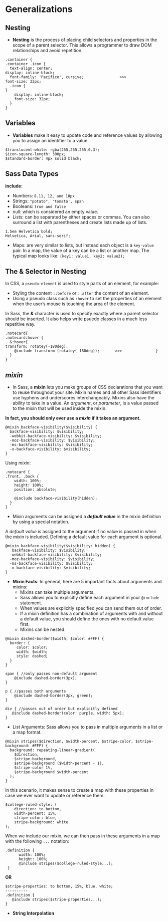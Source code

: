 # Generalizations

## Nesting 
* **Nesting** is the process of placing child selectors and properties in the scope of a parent selector. This allows a programmer to draw DOM relationships and avoid repetition.
```
.container {                                                          .container .icon {
  text-align: center;                                                     display: inline-block;
  font-family: 'Pacifico', cursive;                >>>                    font-size: 32px;
  .icon {                                                             }
    display: inline-block;
    font-size: 32px;
  }
}
```

## Variables 
* **Variables** make it easy to update code and reference values by allowing you to assign an identifier to a value.
```
$translucent-white: rgba(255,255,255,0.3);
$icon-square-length: 300px;
$standard-border: 4px solid black;
```

## Sass Data Types 
**include:**
* Numbers: `8.11, 12, and 10px`
* Strings: `"potato", 'tomato', span`
* Booleans: `true and false`
* null: which is considered an empty value.
* Lists: can be separated by either spaces or commas. You can also surround a list with parentheses and create lists made up of lists. 
```
1.5em Helvetica bold;
Helvetica, Arial, sans-serif;
```
* Maps: are very similar to lists, but instead each object is a `key-value` pair. In a map, the value of a key can be a list or another map. The typical map looks like: `(key1: value1, key2: value2);`

## The & Selector in Nesting
In CSS, a `pseudo-element` is used to style parts of an element, for example:
* Styling the content `::before` or `::after` the content of an element.
* Using a pseudo class such as `:hover` to set the properties of an element when the user’s mouse is touching the area of the element.

In Sass, the **&** character is used to specify exactly where a parent selector should be inserted. It also helps write psuedo classes in a much less repetitive way.
```
.notecard{                                                        .notecard:hover {
  &:hover{                                                           transform: rotatey(-180deg);
    @include transform (rotatey(-180deg));       >>>               }
  }
}
```

## _mixin_
* In Sass, a **mixin** lets you make groups of CSS declarations that you want to reuse throughout your site. Mixin names and all other Sass identifiers use hyphens and underscores interchangeably. Mixins also have the ability to take in a value. An _argument_, or _parameter_, is a value passed to the mixin that will be used inside the mixin. 

**In fact, you should only ever use a _mixin_ if it takes an argument.** 
```
@mixin backface-visibility($visibility) {
  backface-visibility: $visibility;
  -webkit-backface-visibility: $visibility;
  -moz-backface-visibility: $visibility;
  -ms-backface-visibility: $visibility;
  -o-backface-visibility: $visibility;
}
```
Using _mixin_:
```
.notecard {
.front, .back {
    width: 100%;
    height: 100%;
    position: absolute;

    @include backface-visibility(hidden);
  }
}
```
* Mixin arguments can be assigned a **_default value_** in the mixin definition by using a special notation.

A _default value_ is assigned to the argument if no value is passed in when the mixin is included. Defining a default value for each argument is optional.
```
@mixin backface-visibility($visibility: hidden) {
   backface-visibility: $visibility;
  -webkit-backface-visibility: $visibility;
  -moz-backface-visibility: $visibility;
  -ms-backface-visibility: $visibility;
  -o-backface-visibility: $visibility;
}
```
* **Mixin Facts**: In general, here are 5 important facts about arguments and mixins:
  * Mixins can take multiple arguments.
  * Sass allows you to explicitly define each argument in your `@include` statement.
  * When values are explicitly specified you can send them out of order.
  * If a mixin definition has a combination of arguments with and without a default value, you should define the ones with no default value first.
  * Mixins can be nested.
```
@mixin dashed-border($width, $color: #FFF) {
  border: {
     color: $color;
     width: $width;
     style: dashed;
  }
}

span { //only passes non-default argument
    @include dashed-border(3px);
}

p { //passes both arguments
    @include dashed-border(3px, green);
}

div { //passes out of order but explicitly defined
   @include dashed-border(color: purple, width: 5px); 
}
```
* List Arguments: Sass allows you to pass in multiple arguments in a list or a map format.
```
@mixin stripes($direction, $width-percent, $stripe-color, $stripe-background: #FFF) {
  background: repeating-linear-gradient(
    $direction,
    $stripe-background,
    $stripe-background ($width-percent - 1),
    $stripe-color 1%,
    $stripe-background $width-percent
  );
}
```
In this scenario, it makes sense to create a map with these properties in case we ever want to update or reference them.
```
$college-ruled-style: ( 
    direction: to bottom,
    width-percent: 15%,
    stripe-color: blue,
    stripe-background: white
);
```
When we include our mixin, we can then pass in these arguments in a map with the following `...` notation:
```
.definition {
      width: 100%;
      height: 100%;
      @include stripes($college-ruled-style...);
 }
 ```
 **OR**
 ```
 $stripe-properties: to bottom, 15%, blue, white;
 ----------
 .definition {
    @include stripes($stripe-properties...);
 }
 ```
 
 * **String Interpolation**







